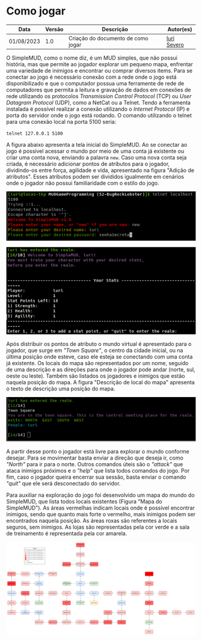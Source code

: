 # Como jogar

|  **Data**  | **Versão** | **Descrição** | **Autor(es)** |
| ---------- | ---------- | ------------- | ------------- |
| 01/08/2023 |  1.0   | Criação do documento de como jogar | [Iuri Severo](https://github.com/iurisevero) |

O SimpleMUD, como o nome diz, é um MUD simples, que não possui história, mas que permite ao jogador explorar um pequeno mapa, enfrentar uma variedade de inimigos e encontrar ou comprar diversos items. Para se conectar ao jogo é necessário conexão com a rede onde o jogo está disponibilizado e que o computador possua uma ferramente de rede de computadores que permita a leitura e gravação de dados em conexões de rede utilizando os protocolos _Transmission Control Protocol_ (TCP) ou _User Datagram Protocol_ (UDP), como a NetCat ou a Telnet. Tendo a ferramenta instalada é possível realizar a conexão utilizando o _Internet Protocol_ (IP) e porta do servidor onde o jogo está rodando. O comando utilizando o telnet para uma conexão local na porta 5100 seria:

```
telnet 127.0.0.1 5100
```

A figura abaixo apresenta a tela inicial do SimpleMUD. Ao se conectar ao jogo é possível acessar o mundo por meio de uma conta já existente ou criar uma conta nova, enviando a palavra ```new```. Caso uma nova conta seja criada, é necessário adicionar pontos de atributos para o jogador, dividindo-os entre força, agilidade e vida, apresentado na figura "Adição de atributos". Esses atributos podem ser divididos igualmente em cenários onde o jogador não possui familiaridade com o estilo do jogo.

![Tela inicial do SimpleMUD](Images/game/telaInicial.png)

![Adição de atributos](Images/game/status.png)

Após distribuir os pontos de atributo o mundo virtual é apresentado para o jogador, que surge em _"Town Square"_, o centro da cidade inicial, ou na última posição onde esteve, caso ele esteja se conectando com uma conta já existente. Os locais do mapa são representados por um nome, seguido de uma descrição e as direções para onde o jogador pode andar (norte, sul, oeste ou leste). Também são listados os jogadores e inimigos que estão naquela posição do mapa. A figura "Descrição de local do mapa" apresenta o texto de descrição uma posição do mapa.

![Descrição de local do mapa](Images/game/townSquare.png)

A partir desse ponto o jogador está livre para explorar o mundo conforme desejar. Para se movimentar basta enviar a direção que deseja ir, como _"North"_ para ir para o norte. Outros comandos úteis são o _"attack"_ que ataca inimigos próximos e o _"help"_ que lista todos comandos do jogo. Por fim, caso o jogador queira encerrar sua sessão, basta enviar o comando _"quit"_ que ele será desconectado do servidor. 

Para auxiliar na exploração do jogo foi desenvolvido um mapa do mundo do SimpleMUD, que lista todos locais existentes (Figura "Mapa do SimpleMUD"). As áreas vermelhas indicam locais onde é possível encontrar inimigos, sendo que quanto mais forte o vermelho, mais inimigos podem ser encontrados naquela posição. As áreas roxas são referentes a locais seguros, sem inimigos. As lojas são representadas pela cor verde e a sala de treinamento é representada pela cor amarela.

![Mapa do SimpleMUD](Images/game/simpleMudMapa.png)
